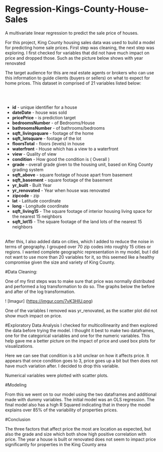 # Regression-Kings-County-House-Sales
A multivariate linear regression to predict the sale price of houses.

For this project, King County housing sales data was used to build a model for predicting home sale prices. First step was cleaning, the next step was exploring. I first checked for variables that did not have much impact on price and dropped those. Such as the picture below shows with year renovated

The target audience for this are real estate agents or brokers who can use this information to guide clients (buyers or sellers) on what to expect for home prices. 
This dataset in comprised of 21 variables listed below:

<br><br>

* **id** - unique identifier for a house
* **dateDate** - house was sold
* **pricePrice** -  is prediction target
* **bedroomsNumber** -  of Bedrooms/House
* **bathroomsNumber** -  of bathrooms/bedrooms
* **sqft_livingsquare** -  footage of the home
* **sqft_lotsquare** -  footage of the lot
* **floorsTotal** -  floors (levels) in house
* **waterfront** - House which has a view to a waterfront
* **view** - Quality of view
* **condition** - How good the condition is ( Overall )
* **grade** - overall grade given to the housing unit, based on King County grading system
* **sqft_above** - square footage of house apart from basement
* **sqft_basement** - square footage of the basement
* **yr_built** - Built Year
* **yr_renovated** - Year when house was renovated
* **zipcode** - zip
* **lat** - Latitude coordinate
* **long** - Longitude coordinate
* **sqft_living15** - The square footage of interior housing living space for the nearest 15 neighbors
* **sqft_lot15** - The square footage of the land lots of the nearest 15 neighbors
<br><br>

After this, I also added data on cities, which I added to reduce the noise in terms of geography. I grouped over 70 zip codes into roughly 15 cities or regions. I wanted complete geographic representation in my model, but I did not want to use more than 20 variables for it, so this seemed like a healthy compromise given the size and variety of King County.
 
#Data Cleaning:

One of my first steps was to make sure that price was normally distributed and performed a log transformation to do so.  The graphs below the before and after of the log transformation.

! [Imagur] (https://imgur.com/7vK3HIU.png)

One of the variables I removed was yr_renovated, as the scatter plot did not show much impact on price. 
                                                          
#Exploratory Data Analysis
I checked for multicollinearity and then explored the data before trying the model. I thought it best to make two dataframes, one for the categorical variables and one for the numeric variables. This help gave me a better picture on the impact of price and used box plots for visualizations. 

                    

Here we can see that condition is a bit unclear on how it affects price. It appears that once condition goes to 3, price goes up a bit but then does not have much variation after.  I decided to drop this variable. 




Numerical variables were plotted with scatter plots. 
    
						                                   
                     
#Modeling

From this we went on to our model using the two dataframes and additional made with dummy variables. The initial model was an OLS regression. The final model also has a high R Squared indicating that in theory the model explains over 85% of the variability of properties prices.
				

#Conclusion

The three factors that affect price the most are location as expected, but also the grade and size which both show high positive correlation with price. The year a house is built or renovated does not seem to impact price significantly for properties in the King County area

 
